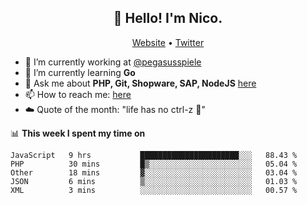 <h2 align="center">👋 Hello! I'm Nico.</h2>
<p align="center">
  <a href="https://gruselhaus.com">Website</a> •
  <a href="https://twitter.com/NicoFinkernagel">Twitter</a>
</p>


- 🔭 I’m currently working at [@pegasusspiele](https://github.com/pegasusspiele)
- 🌱 I’m currently learning **Go**
- 💬 Ask me about **PHP, Git, Shopware, SAP, NodeJS** [here](https://github.com/gruselhaus/gruselhaus/issues)
- 📫 How to reach me: [here](https://github.com/gruselhaus/gruselhaus/issues)
- ☁️ Quote of the month: "life has no ctrl-z 🌴"

📊 **This week I spent my time on**
<!--START_SECTION:waka-->
```text
JavaScript   9 hrs           ██████████████████████░░░   88.43 % 
PHP          30 mins         █▒░░░░░░░░░░░░░░░░░░░░░░░   05.04 % 
Other        18 mins         ▓░░░░░░░░░░░░░░░░░░░░░░░░   03.04 % 
JSON         6 mins          ▒░░░░░░░░░░░░░░░░░░░░░░░░   01.03 % 
XML          3 mins          ░░░░░░░░░░░░░░░░░░░░░░░░░   00.57 % 
```
<!--END_SECTION:waka-->
